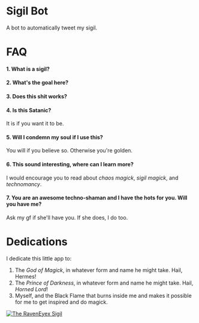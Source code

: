 # Sigil Bot
A bot to automatically tweet my sigil.

# FAQ

#### 1. What is a sigil?

#### 2. What's the goal here?

#### 3. Does this shit works?

#### 4. Is this Satanic?
It is if you want it to be.

#### 5. Will I condemn my soul if I use this?
You will if you believe so. Otherwise you're golden.

#### 6. This sound interesting, where can I learn more?
I would encourage you to read about _chaos magick_, _sigil magick_, and _technomancy_.

#### 7. You are an awesome techno-shaman and I have the hots for you. Will you have me?
Ask my gf if she'll have you. If she does, I do too.

# Dedications

I dedicate this little app to:

1. The _God of Magick_, in whatever form and name he might take. Hail, Hermes!
2. The _Prince of Darkness_, in whatever form and name he might take. Hail, _Horned Lord_!
3. Myself, and the Black Flame that burns inside me and makes it possible for me to get inspired and do magick.

[![The RavenEyex Sigil](./raveneyex.png)](https://github.com/raveneyex)

